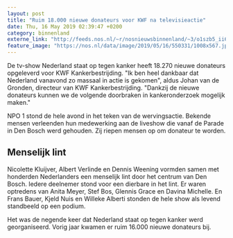 ```yaml
---
layout: post
title: "Ruim 18.000 nieuwe donateurs voor KWF na televisieactie"
date: Thu, 16 May 2019 02:39:47 +0200
category: binnenland
externe_link: "http://feeds.nos.nl/~r/nosnieuwsbinnenland/~3/o1szb5_ii60/2284869"
feature_image: "https://nos.nl/data/image/2019/05/16/550331/1008x567.jpg"
---
```


<p>De tv-show Nederland staat op tegen kanker heeft 18.270 nieuwe donateurs opgeleverd voor KWF Kankerbestrijding. "Ik ben heel dankbaar dat Nederland vanavond zo massaal in actie is gekomen", aldus Johan van de Gronden, directeur van KWF Kankerbestrijding. "Dankzij de nieuwe donateurs kunnen we de volgende doorbraken in kankeronderzoek mogelijk maken."</p>
<p>NPO 1 stond de hele avond in het teken van de wervingsactie. Bekende mensen verleenden hun medewerking aan de liveshow die vanaf de Parade in Den Bosch werd gehouden. Zij riepen mensen op om donateur te worden.</p>
<h2>Menselijk lint</h2>
<p>Nicolette Kluijver, Albert Verlinde en Dennis Weening vormden samen met honderden Nederlanders een menselijk lint door het centrum van Den Bosch. Iedere deelnemer stond voor een dierbare in het lint. Er waren optredens van Anita Meyer, Stef Bos, Glennis Grace en Davina Michelle. En Frans Bauer, Kjeld Nuis en Willeke Alberti stonden de hele show als levend standbeeld op een podium.</p>
<p>Het was de negende keer dat Nederland staat op tegen kanker werd georganiseerd. Vorig jaar kwamen er ruim 16.000 nieuwe donateurs bij.</p><img src="http://feeds.feedburner.com/~r/nosnieuwsbinnenland/~4/o1szb5_ii60" height="1" width="1" alt=""/>
